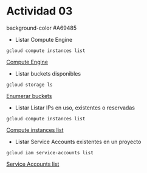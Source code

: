 # **Actividad 03**

background-color #A69485

- Listar Compute Engine
```
gcloud compute instances list
```
[Compute Engine](https://cloud.google.com/sdk/gcloud/reference/compute/instances/list)

- Listar buckets disponibles
```
gcloud storage ls
```
[Enumerar buckets](https://cloud.google.com/storage/docs/listing-buckets?hl=es-419#cli-list-buckets)

- Listar Listar IPs en uso, existentes o reservadas
```
gcloud compute instances list
```
[Compute instances list](https://cloud.google.com/sdk/gcloud/reference/compute/instances/list)

- Listar Service Accounts existentes en un proyecto
```
gcloud iam service-accounts list
```
[Service Accounts list](https://cloud.google.com/sdk/gcloud/reference/iam/service-accounts/list)
